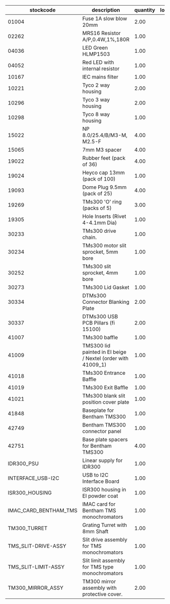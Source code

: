 |stockcode|description|quantity|location|
|---------|-----------|--------|--------|
|01004|Fuse 1A slow blow 20mm|2.00||
|02262|MRS16 Resistor A/P,0.4W,1%,180R|1.00||
|04036|LED Green HLMP1503|1.00||
|04052|Red LED with internal resistor|1.00||
|10167|IEC mains filter|1.00||
|10221|Tyco 2 way housing|2.00||
|10296|Tyco 3 way housing|2.00||
|10298|Tyco 8 way housing|1.00||
|15022|NP 8.0/25.4/B/M3-M, M2.5-F|4.00||
|15065|7mm M3 spacer|4.00||
|19022|Rubber feet (pack of 36)|4.00||
|19024|Heyco cap 13mm (pack of 100)|1.00||
|19093|Dome Plug 9.5mm (pack of 25)|4.00||
|19269|TMs300 'O' ring  (packs of 5)|3.00||
|19305|Hole Inserts (Rivet 4-4.1mm Dia)|1.00| |
|30233|TMs300 drive chain.|1.00||
|30234|TMs300 motor slit sprocket, 5mm bore|1.00||
|30252|TMs300 slit sprocket, 4mm bore|1.00||
|30273|TMs300 Lid Gasket|1.00||
|30334|DTMs300 Connector Blanking Plate|2.00||
|30337|DTMs300 USB PCB Pillars (fi 15100)|2.00||
|41007|TMs300 baffle|1.00||
|41009|TMS300 lid painted in EI beige / Nextel (order with 41009_1)|1.00||
|41018|TMs300 Entrance Baffle|1.00||
|41019|TMs300 Exit Baffle|1.00||
|41021|TMs300 blank slit position cover plate|1.00||
|41848|Baseplate for Bentham TMS300|1.00||
|42749|Bentham TMS300 connector panel|1.00||
|42751|Base plate spacers for Bentham TMS300|4.00||
|IDR300_PSU|Linear supply for IDR300|1.00||
|INTERFACE_USB-I2C|USB to I2C Interface Board|1.00||
|ISR300_HOUSING|ISR300 housing in EI powder coat|1.00||
|IMAC_CARD_BENTHAM_TMS|IMAC card for Bentham TMS monochromators|1.00||
|TM300_TURRET|Grating Turret with 8mm Shaft|1.00||
|TMS_SLIT-DRIVE-ASSY|Slit drive assembly for TMS monochromators|1.00||
|TMS_SLIT-LIMIT-ASSY|Slit limit assembly for TMS type monochromators|1.00||
|TM300_MIRROR_ASSY|TM300 mirror assembly with protective cover.|2.00||
